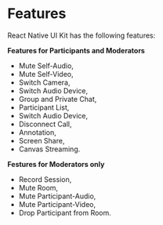 # Features

React Native UI Kit has the following features:

**Features for Participants and Moderators**

* Mute Self-Audio,
* Mute Self-Video,
* Switch Camera,
* Switch Audio Device,
* Group and Private Chat,
* Participant List,
* Switch Audio Device,
* Disconnect Call,
* Annotation,
* Screen Share,
* Canvas Streaming.

**Festures for Moderators only**

* Record Session,
* Mute Room,
* Mute Participant-Audio,
* Mute Participant-Video,
* Drop Participant from Room.
